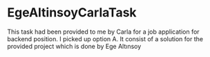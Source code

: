 # EgeAltinsoyCarlaTask
This task had been provided to me by Carla for a job application for backend position. I picked up option A. It consist of a solution for the provided project which is done by Ege Altınsoy
